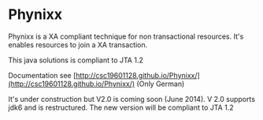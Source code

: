 Phynixx
=======

Phynixx is a XA compliant technique for non transactional resources. It's enables resources to join a XA transaction. 

This java solutions is compliant to JTA 1.2

Documentation see [http://csc19601128.github.io/Phynixx/](http://csc19601128.github.io/Phynixx/) (Only German)

It's under construction but V2.0 is coming soon (June 2014). V 2.0 supports jdk6 and is restructured. The new version will be compliant to JTA 1.2
